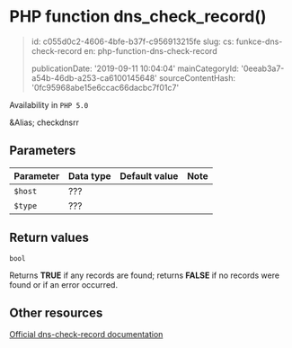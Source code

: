 PHP function dns_check_record()
===============================

> id: c055d0c2-4606-4bfe-b37f-c956913215fe
> slug:
> 	cs: funkce-dns-check-record
> 	en: php-function-dns-check-record
> 
> publicationDate: '2019-09-11 10:04:04'
> mainCategoryId: '0eeab3a7-a54b-46db-a253-ca6100145648'
> sourceContentHash: '0fc95968abe15e6ccac66dacbc7f01c7'

Availability in `PHP 5.0`

&Alias; <function>checkdnsrr</function>


Parameters
--------------

| Parameter | Data type | Default value | Note |
|-----|-----|-----|-----|
| `$host` | ??? | | |
| `$type` | ??? | | |


Return values
----------------

`bool`

Returns <b>TRUE</b> if any records are found; returns <b>FALSE</b> if no records were found or if an error occurred.

Other resources
------------

[Official dns-check-record documentation](https://www.php.net/manual/en/function.dns-check-record.php)
